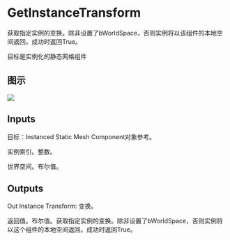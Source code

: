 # GetInstanceTransform

获取指定实例的变换。除非设置了bWorldSpace，否则实例将以该组件的本地空间返回。成功时返回True。

目标是实例化的静态网格组件

## 图示

![]($-20221218-18244014.png)

## Inputs

目标：Instanced Static Mesh Component对象参考。

实例索引。整数。

世界空间。布尔值。 

## Outputs

Out Instance Transform: 变换。

返回值。布尔值。获取指定实例的变换。除非设置了bWorldSpace，否则实例将以这个组件的本地空间返回。成功时返回True。
